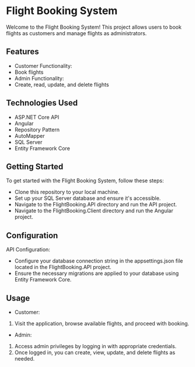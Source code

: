 # Flight Booking System
Welcome to the Flight Booking System! This project allows users to book flights as customers and manage flights as administrators.

## Features
- Customer Functionality:
- Book flights
- Admin Functionality:
- Create, read, update, and delete flights

## Technologies Used
- ASP.NET Core API
- Angular
- Repository Pattern
- AutoMapper
- SQL Server
- Entity Framework Core

## Getting Started
To get started with the Flight Booking System, follow these steps:

- Clone this repository to your local machine.
- Set up your SQL Server database and ensure it's accessible.
- Navigate to the FlightBooking.API directory and run the API project.
- Navigate to the FlightBooking.Client directory and run the Angular project.

## Configuration
API Configuration:
- Configure your database connection string in the appsettings.json file located in the FlightBooking.API project.
- Ensure the necessary migrations are applied to your database using Entity Framework Core.

## Usage
- Customer:
1. Visit the application, browse available flights, and proceed with booking.
- Admin:
1. Access admin privileges by logging in with appropriate credentials.
2. Once logged in, you can create, view, update, and delete flights as needed.
